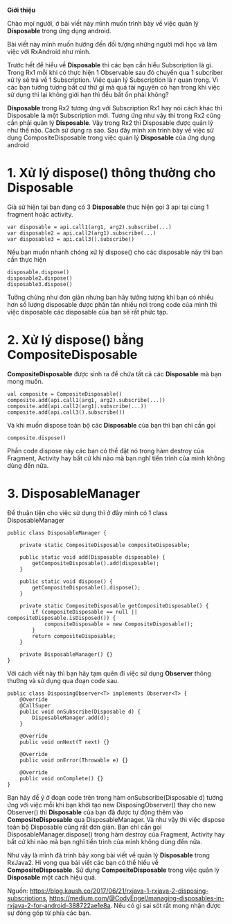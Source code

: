 **Giới thiệu**

Chào mọi người, ở bài viết này mình muốn trình bày về việc quản lý **Disposable** trong ứng dụng android. 

Bài viết này mình muốn hướng đến đối tượng những người mới học và làm việc với RxAndroid như mình. 

Trước hết để hiểu về **Disposable** thì các bạn cần hiểu Subscription là gì. Trong Rx1 mỗi khi có thực hiện 1 Observable sau đó chuyển qua 1 subcriber xử lý sẽ trả về 1 Subscription.
Việc quản lý Subscription là r quan trọng. Vì các bạn tưởng tượng bất cứ thứ gì mà quá tài nguyên có hạn trong khi việc sử dụng thì lại không giới hạn thì đều bất ổn phải không?

**Disposable** trong Rx2 tương ứng với Subscription Rx1 hay nói cách khác thì Disposable là một Subscription mới. 
Tương ứng như vậy thì trong Rx2 cũng cần phải quản lý **Disposable**. Vậy trong Rx2 thì Disposable được quản lý như thế nào. Cách sử dụng ra sao. 
Sau đây mình xin trình bày về việc sử dụng CompositeDisposable trong việc quản lý **Disposable** của ứng dụng android

# 1. Xử lý dispose() thông thường cho Disposable
Giả sử hiện tại bạn đang có 3 **Disposable** thực hiện gọi 3 api tại cùng 1 fragment hoặc activity.



```
var disposable = api.call1(arg1, arg2).subscribe(...)
var disposable2 = api.call2(arg1).subscribe(...)
var disposable3 = api.call3().subscribe()
```




Nếu bạn muốn nhanh chóng xử lý dispose() cho các disposable này thì bạn cần thực hiện


```
disposable.dispose()
disposable2.dispose()
disposable3.dispose()
```


Tưởng chừng như đơn giản nhưng bạn hãy tưởng tượng khi bạn có nhiều hơn số lượng disposable được phân tán nhiều nơi trong code của mình thì việc disposable các disposable của bạn sẽ rất phức tạp.

# 2. Xử lý dispose() bằng CompositeDisposable

**CompositeDisposable** được sinh ra để chứa tất cả các **Disposable** mà bạn mong muốn.


```
val composite = CompositeDisposable()
composite.add(api.call1(arg1, arg2).subscribe(...))
composite.add(api.call2(arg1).subscribe(...))
composite.add(api.call3().subscribe())
```


Và khi muốn dispose toàn bộ các **Disposable** của bạn thì bạn chỉ cần gọi 


`composite.dispose()`


Phần code dispose này các bạn có thể đặt nó trong hàm destroy của Fragment, Activity hay bất cứ khi nào mà bạn nghĩ tiến trình của mình không dùng đến nữa.

# 3. DisposableManager
Để thuận tiện cho việc sử dụng  thì ở đây mình có 1 class DisposableManager

```
public class DisposableManager {

    private static CompositeDisposable compositeDisposable;

    public static void add(Disposable disposable) {
        getCompositeDisposable().add(disposable);
    }

    public static void dispose() {
        getCompositeDisposable().dispose();
    }

    private static CompositeDisposable getCompositeDisposable() {
        if (compositeDisposable == null || compositeDisposable.isDisposed()) {
            compositeDisposable = new CompositeDisposable();
        }
        return compositeDisposable;
    }

    private DisposableManager() {}
}
```

Với cách viết này thì bạn hãy tạm quên đi việc sử dụng **Observer** thông thường và sử dụng qua đoạn code sau.

```
public class DisposingObserver<T> implements Observer<T> {
    @Override
    @CallSuper
    public void onSubscribe(Disposable d) {
        DisposableManager.add(d);
    }

    @Override
    public void onNext(T next) {}

    @Override
    public void onError(Throwable e) {}

    @Override
    public void onComplete() {}
}
```
Bạn hãy để ý ở đoạn code trên trong hàm onSubscribe(Disposable d) tương ứng với việc mỗi khi bạn khởi tạo new DisposingObserver() thay cho new Observer() thì **Disposable** của bạn đã được tự động thêm vào **CompositeDisposable** qua DisposableManager. Và như vậy thì việc dispose toàn bộ Disposable cũng rất đơn giản. Bạn chỉ cần gọi DisposableManager.dispose()  trong hàm destroy của Fragment, Activity hay bất cứ khi nào mà bạn nghĩ tiến trình của mình không dùng đến nữa.
 
 
Như vậy là mình đã trình bày xong bài viết về quản lý **Disposable** trong RxJava2. Hi vọng qua bài viết các bạn có thể hiểu về **CompositeDisposable**. Sử dụng **CompositeDisposable** trong việc quản lý **Disposable** một cách hiệu quả. 

Nguồn: https://blog.kaush.co/2017/06/21/rxjava-1-rxjava-2-disposing-subscriptions, https://medium.com/@CodyEngel/managing-disposables-in-rxjava-2-for-android-388722ae1e8a. Nếu có gì sai sót rất mong nhận được sự đóng góp từ phía các bạn.